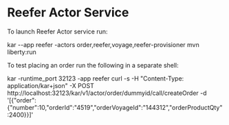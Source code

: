 # Reefer Actor Service

To launch Reefer Actor service run:

kar --app reefer -actors order,reefer,voyage,reefer-provisioner mvn liberty:run

To test placing an order run the following in a separate shell:

kar -runtime_port 32123 -app reefer curl -s -H "Content-Type: application/kar+json" -X POST http://localhost:32123/kar/v1/actor/order/dummyid/call/createOrder -d '[{"order":{"number":10,"orderId":"4519","orderVoyageId":"144312","orderProductQty":2400}}]'
